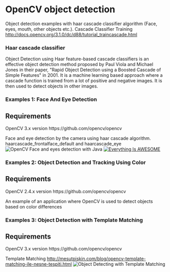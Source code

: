 # OpenCV object detection 
 Object detection examples with haar cascade classifier algorithm (Face, eyes, mouth, other objects etc.). Cascade Classifier Training http://docs.opencv.org/3.1.0/dc/d88/tutorial_traincascade.html

<h3>Haar cascade classifier </h3>
Object Detection using Haar feature-based cascade classifiers is an effective object detection method proposed by Paul Viola and Michael Jones in their paper, "Rapid Object Detection using a Boosted Cascade of Simple Features" in 2001. It is a machine learning based approach where a cascade function is trained from a lot of positive and negative images. It is then used to detect objects in other images.
 


<h3>Examples 1: Face And Eye Detection</h3>
<h2>Requirements</h2>
OpenCV 3.x version https://github.com/opencv/opencv

Face and eye detection by the camera using haar cascade algorithm.
haarcascade_frontalface_default and haarcascade_eye
![OpenCV Face and eyes detection with Java](http://mesutpiskin.com/blog/wp-content/uploads/2016/07/haarcascade_facedetection.png)
[![Everything Is AWESOME](http://image.prntscr.com/image/f452577fac91459595baaacddb3cf924.png)](https://youtu.be/cDUNpBmymXw "Face and Eye Detection using OpenCV with Java - Real Time Camera ")

<h3>Examples 2: Object Detection and Tracking Using Color</h3>
<h2>Requirements</h2>
OpenCV 2.4.x version https://github.com/opencv/opencv

An example of an application where OpenCV is used to detect objects based on color differences

<h3>Examples 3: Object Detection with Template Matching</h3>
<h2>Requirements</h2>
OpenCV 3.x version https://github.com/opencv/opencv

Template Matching http://mesutpiskin.com/blog/opencv-template-matching-ile-nesne-tespiti.html
![Object Detecting with Template Matching](http://i2.wp.com/mesutpiskin.com/blog/wp-content/uploads/2016/09/template-matching-sonuc.jpg)
